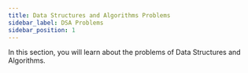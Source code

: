 ```yaml
---
title: Data Structures and Algorithms Problems
sidebar_label: DSA Problems
sidebar_position: 1
---
```


In this section, you will learn about the problems of Data Structures and Algorithms.